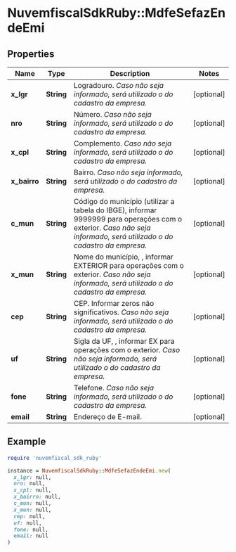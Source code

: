 # NuvemfiscalSdkRuby::MdfeSefazEndeEmi

## Properties

| Name | Type | Description | Notes |
| ---- | ---- | ----------- | ----- |
| **x_lgr** | **String** | Logradouro.    *Caso não seja informado, será utilizado o do cadastro da empresa.* | [optional] |
| **nro** | **String** | Número.    *Caso não seja informado, será utilizado o do cadastro da empresa.* | [optional] |
| **x_cpl** | **String** | Complemento.    *Caso não seja informado, será utilizado o do cadastro da empresa.* | [optional] |
| **x_bairro** | **String** | Bairro.    *Caso não seja informado, será utilizado o do cadastro da empresa.* | [optional] |
| **c_mun** | **String** | Código do município (utilizar a tabela do IBGE), informar 9999999 para operações com o exterior.    *Caso não seja informado, será utilizado o do cadastro da empresa.* | [optional] |
| **x_mun** | **String** | Nome do município, , informar EXTERIOR para operações com o exterior.    *Caso não seja informado, será utilizado o do cadastro da empresa.* | [optional] |
| **cep** | **String** | CEP.  Informar zeros não significativos.    *Caso não seja informado, será utilizado o do cadastro da empresa.* | [optional] |
| **uf** | **String** | Sigla da UF, , informar EX para operações com o exterior.    *Caso não seja informado, será utilizado o do cadastro da empresa.* | [optional] |
| **fone** | **String** | Telefone.    *Caso não seja informado, será utilizado o do cadastro da empresa.* | [optional] |
| **email** | **String** | Endereço de E-mail. | [optional] |

## Example

```ruby
require 'nuvemfiscal_sdk_ruby'

instance = NuvemfiscalSdkRuby::MdfeSefazEndeEmi.new(
  x_lgr: null,
  nro: null,
  x_cpl: null,
  x_bairro: null,
  c_mun: null,
  x_mun: null,
  cep: null,
  uf: null,
  fone: null,
  email: null
)
```

